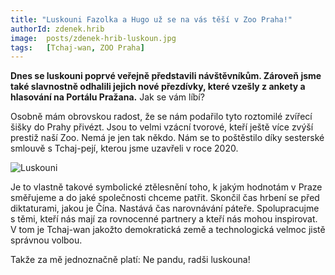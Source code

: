 ```yaml
---
title: "Luskouni Fazolka a Hugo už se na vás těší v Zoo Praha!"
authorId: zdenek.hrib
image: 	posts/zdenek-hrib-luskoun.jpg
tags:   [Tchaj-wan, ZOO Praha]
---
```


**Dnes se luskouni poprvé veřejně představili návštěvníkům. Zároveň jsme také slavnostně odhalili jejich nové přezdívky, které vzešly z ankety a hlasování na Portálu Pražana.** Jak se vám líbí?

Osobně mám obrovskou radost, že se nám podařilo tyto roztomilé zvířecí šišky do Prahy přivézt. Jsou to velmi vzácní tvorové, kteří ještě více zvýší prestiž naší Zoo. Nemá je jen tak někdo. Nám se to poštěstilo díky sesterské smlouvě s Tchaj-pejí, kterou jsme uzavřeli v roce 2020. 

![Luskouni](https://a.pirati.cz/praha/img/posts/luskoun-kveten2022.jpg)

Je to vlastně takové symbolické ztělesnění toho, k jakým hodnotám v Praze směřujeme a do jaké společnosti chceme patřit. Skončil čas hrbení se před diktaturami, jakou je Čína. Nastává čas narovnávání páteře. Spolupracujme s těmi, kteří nás mají za rovnocenné partnery a kteří nás mohou inspirovat. V tom je Tchaj-wan jakožto demokratická země a technologická velmoc jistě správnou volbou. 

Takže za mě jednoznačně platí: Ne pandu, radši luskouna!